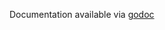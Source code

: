 Documentation available via [godoc](https://godoc.org/github.com/honeycombio/beeline-go/wrappers/hnyhttprouter)
